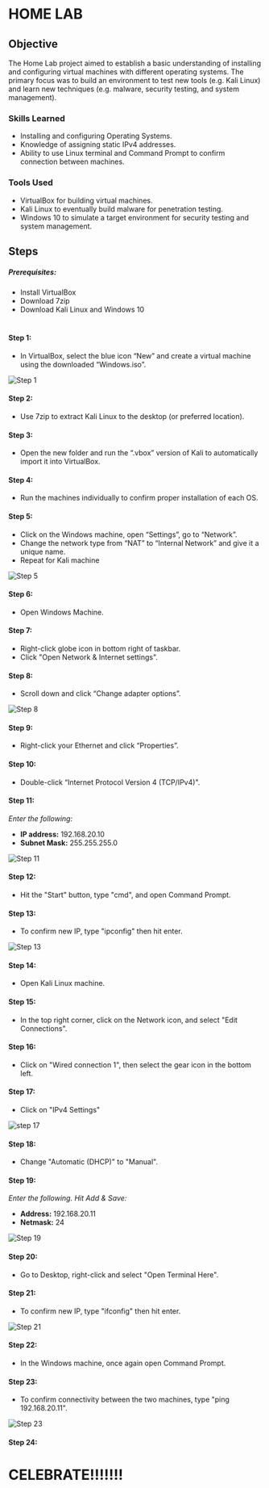 # HOME LAB

## Objective

The Home Lab project aimed to establish a basic understanding of installing and configuring virtual machines with different operating systems. The primary focus was to build an environment to test new tools (e.g. Kali Linux) and learn new techniques (e.g. malware, security testing, and system management).

### Skills Learned

- Installing and configuring Operating Systems.
- Knowledge of assigning static IPv4 addresses.
- Ability to use Linux terminal and Command Prompt to confirm connection between machines.


### Tools Used

- VirtualBox for building virtual machines.
- Kali Linux to eventually build malware for penetration testing.
- Windows 10 to simulate a target environment for security testing and system management.


## Steps
##### Prerequisites:
- Install VirtualBox
- Download 7zip
- Download Kali Linux and Windows 10
#
#### Step 1: 
- In VirtualBox, select the blue icon “New” and create a virtual machine using the downloaded “Windows.iso”.
  
![Step 1](https://github.com/user-attachments/assets/fb23814f-71d4-4cb3-89d1-538f0ba20acc)

#### Step 2:
- Use 7zip to extract Kali Linux to the desktop (or preferred location).

#### Step 3:
- Open the new folder and run the “.vbox” version of Kali to automatically import it into VirtualBox.

#### Step 4:
- Run the machines individually to confirm proper installation of each OS.

#### Step 5:
- Click on the Windows machine, open “Settings”, go to “Network”.
- Change the network type from “NAT” to “Internal Network” and give it a unique name.
- Repeat for Kali machine
  
![Step 5](https://github.com/user-attachments/assets/54039b38-c566-4d1f-86ac-7af4461edd4e)

#### Step 6:
- Open Windows Machine.

#### Step 7:
- Right-click globe icon in bottom right of taskbar.
- Click "Open Network & Internet settings".

#### Step 8:
- Scroll down and click “Change adapter options”.
  
![Step 8](https://github.com/user-attachments/assets/bedb2798-9509-4bcb-977a-85df5640ee5b)

#### Step 9:
- Right-click your Ethernet and click “Properties”.

#### Step 10:
- Double-click “Internet Protocol Version 4 (TCP/IPv4)".

#### Step 11:
*Enter the following:*
- **IP address:** 192.168.20.10
- **Subnet Mask:** 255.255.255.0

![Step 11](https://github.com/user-attachments/assets/9934b892-82f9-4c31-bc7d-eea5c5b8249e)

#### Step 12:
- Hit the "Start" button, type "cmd", and open Command Prompt.

#### Step 13:
- To confirm new IP, type "ipconfig" then hit enter.

![Step 13](https://github.com/user-attachments/assets/91ed7d63-b269-4878-9dd1-03197a5303d2)

#### Step 14:
- Open Kali Linux machine.

#### Step 15:
- In the top right corner, click on the Network icon, and select "Edit Connections".

#### Step 16:
- Click on "Wired connection 1", then select the gear icon in the bottom left.

#### Step 17:
- Click on "IPv4 Settings"

![step 17](https://github.com/user-attachments/assets/936980b9-3648-4fdf-947b-5f6e02007ca2)

#### Step 18:
- Change "Automatic (DHCP)" to "Manual".

#### Step 19:
*Enter the following. Hit Add & Save:*
- **Address:** 192.168.20.11
- **Netmask:** 24

![Step 19](https://github.com/user-attachments/assets/f62a08fc-22c7-44a4-b26a-5b3800180205)

#### Step 20:
- Go to Desktop, right-click and select "Open Terminal Here".

#### Step 21:
- To confirm new IP, type "ifconfig" then hit enter.

![Step 21](https://github.com/user-attachments/assets/e6665e78-ae73-4cba-be08-c82f3f392672)

#### Step 22:
- In the Windows machine, once again open Command Prompt.

#### Step 23:
- To confirm connectivity between the two machines, type "ping 192.168.20.11".

![Step 23](https://github.com/user-attachments/assets/a00f7901-63d1-4659-899c-fe468279e200)

#### Step 24:
# CELEBRATE!!!!!!!

